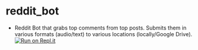 # reddit_bot
* Reddit Bot that grabs top comments from top posts. Submits them in various formats (audio/text) to various locations (locally/Google Drive).
[![Run on Repl.it](https://repl.it/badge/github/jonnyeclectic/reddit_bot)](https://repl.it/github/jonnyeclectic/reddit_bot)

